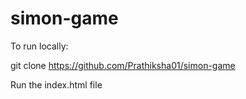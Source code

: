 # simon-game

To run locally:

git clone https://github.com/Prathiksha01/simon-game

Run the index.html file 
